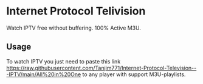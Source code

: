 # Internet Protocol Telivision

Watch IPTV free without buffering. 100% Active M3U.

## Usage
To watch IPTV you just need to paste this link https://raw.githubusercontent.com/Tanjim771/Internet-Protocol-Television---IPTV/main/All%20in%20One to any player with support M3U-playlists.
